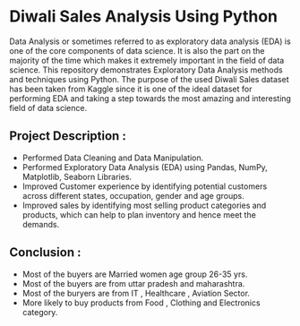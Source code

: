# Diwali Sales Analysis Using Python

Data Analysis or sometimes referred to as exploratory data analysis (EDA) is one of the core components of data science. It is also the part on the majority of the time which makes it extremely important in the field of data science. This repository demonstrates Exploratory Data Analysis methods and techniques using Python. The purpose of the used Diwali Sales dataset has been taken from Kaggle since it is one of the ideal dataset for performing EDA and taking a step towards the most amazing and interesting field of data science.

## Project Description :
+ Performed Data Cleaning and Data Manipulation.
+ Performed Exploratory Data Analysis (EDA) using Pandas, NumPy, Matplotlib, Seaborn Libraries.
+ Improved Customer experience by identifying potential customers across different states, occupation, gender and age groups.
+ Improved sales by identifying most selling product categories and products, which can help to plan inventory and hence meet the demands.
  
## Conclusion :

+ Most of the buyers are Married women age group 26-35 yrs.
+ Most of the buyers are from uttar pradesh and maharashtra.
+ Most of the buryers are from IT , Healthcare , Aviation Sector.
+ More likely to buy products from Food , Clothing and Electronics category.
